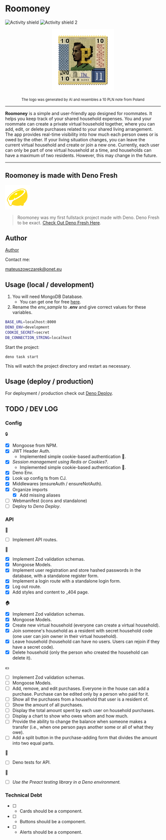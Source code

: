 # Roomoney

![Activity shield](https://img.shields.io/github/commit-activity/y/rearwindowsoda/deno-roomoney?style=plastic)
![Activity shield 2](https://img.shields.io/github/last-commit/rearwindowsoda/deno-roomoney)

<img src="static/images/roomoney_logo.webp" width="200" height="auto" alt="Roomoney Logo" style="display: block; margin: 0 auto;">

<p align="center">
<sub>The logo was generated by AI and resembles a 10 PLN note from
Poland</sub>
</p>

---

**Roomoney** is a simple and user-friendly app designed for roommates. It helps
you keep track of your shared household expenses. You and your roommate can
create a private virtual household together, where you can add, edit, or delete
purchases related to your shared living arrangement. The app provides real-time
visibility into how much each person owes or is owed by the other. If your
living situation changes, you can leave the current virtual household and create
or join a new one. Currently, each user can only be part of one virtual
household at a time, and households can have a maximum of two residents.
However, this may change in the future.

---

## Roomoney is made with Deno Fresh

![Roomoney Logo](/static/logo.svg)

> Roomoney was my first fullstack project made with Deno. Deno Fresh to be
> exact. [Check Out Deno Fresh Here](https://fresh.deno.dev/docs/introduction).

## Author

[Author](https://github.com/rearwindowsoda/)

Contact me:

<mateuszowczarek@onet.eu>

## Usage (local / development)

1. You will need MongoDB Database.
   - You can get one for free [here](https://www.mongodb.com/atlas).
2. Rename the _env_sample_ to **.env** and give correct values for these
   variables.

```sh
BASE_URL=localhost:8000
DENO_ENV=development 
COOKIE_SECRET=secret
DB_CONNECTION_STRING=localhost
```

Start the project:

```
deno task start
```

This will watch the project directory and restart as necessary.

## Usage (deploy / production)

For deployment / production check out [Deno Deploy](https://deno.com/deploy).

## TODO / DEV LOG

### Config

:lock:

- [x] Mongoose from NPM.
- [x] JWT Header Auth.
  - Implemented simple cookie-based authentication :cookie:.
- [x] _Session management using Redis or Cookies?_.
  - Implemented simple cookie-based authentication :cookie:.
- [x] Deno Env.
- [x] Look up config ts from CJ.
- [x] Middlewares (ensureAuth / ensureNotAuth).
- [x] Organize imports
  - [x] Add missing aliases
- [ ] Webmanifest (icons and standalone)
- [ ] Deploy to _Deno Deploy_.

### API

:truck:

- [ ] Implement API routes.

:man:

- [x] Implement Zod validation schemas.
- [x] Mongoose Models.
- [x] Implement user registration and store hashed passwords in the database,
      with a standalone register form.
- [x] Implement a login route with a standalone login form.
- [x] Log out route.
- [x] Add styles and content to _404 page.

:house:

- [x] Implement Zod validation schemas.
- [x] Mongoose Models.
- [x] Create new virtual household (everyone can create a virtual household).
- [x] Join someone's household as a resident with secret household code (one
      user can join owner in their virtual household).
- [x] Leave household (household can have no users. Users can rejoin if they
      have a secret code).
- [x] Delete household (only the person who created the household can delete
      it).

:euro:

- [ ] Implement Zod validation schemas.
- [ ] Mongoose Models.
- [ ] Add, remove, and edit purchases. Everyone in the house can add a purchase.
      Purchase can be edited only by a person who paid for it.
- [ ] Show all the purchases from a household that user is a resident of.
- [ ] Show the amount of all purchases.
- [ ] Display the total amount spent by each user on household purchases.
- [ ] Display a chart to show who owes whom and how much.
- [ ] Provide the ability to change the balance when someone makes a transfer
      (i.e., when one person pays another some or all of what they owe).
- [ ] Add a split button in the purchase-adding form that divides the amount
      into two equal parts.

:scroll:

- [ ] Deno tests for API.

:dizzy:

- [ ] _Use the Preact testing library in a Deno environment._

### Technical Debt

- [ ] - Cards should be a component.
- [ ] - Buttons should be a component.
- [ ] - Alerts should be a component.